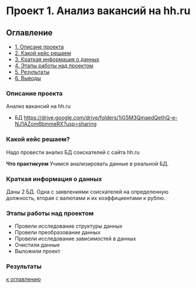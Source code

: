 # Проект 1. Анализ вакансий на hh.ru

## Оглавление

* [1. Описане проекта](https://github.com/Vladislav-Pashkov/sf-data-science/blob/main/project%201/README.md#Описание-проекта)
* [2. Какой кейс решаем](https://github.com/Vladislav-Pashkov/sf-data-science/blob/main/project%201/README.md#Какой-кейс-решаем)
* [3. Краткая информация о данных](https://github.com/Vladislav-Pashkov/sf-data-science/blob/main/project%201/README.md#Краткая-информация-о-данных)
* [4. Этапы работы над проектом](https://github.com/Vladislav-Pashkov/sf-data-science/blob/main/project%201/README.md#Этапы-работы-над-проектом)
* [5. Результаты](https://github.com/Vladislav-Pashkov/sf-data-science/blob/main/project%201/README.md#Результаты)
* [6. Выводы](https://github.com/Vladislav-Pashkov/sf-data-science/tree/main/project%201/README.md#Выводы)

### Описание проекта
Анализ вакансий на hh.ru 
- БД https://drive.google.com/drive/folders/1jG5M3QmaedQethQ-e-NJ1AZom6bmmeRX?usp=sharing

### Какой кейс решаем?
Надо провести анализ БД соискателей с сайта hh.ru

**Что практикуем**
Учимся анализировать данные в реальной БД.

### Краткая информация о данных
Даны 2 БД. Одна с заявлениями соискателей на определенную должность, вторая с валютами и их коэффициентами к рублю.

### Этапы работы над проектом
- Провели исследование структуры данных
- Провели преобразование данных
- Провели исследование зависимостей в данных
- Очистили данные
- Выложили проект

### Результаты


[к оглавлению](https://github.com/Vladislav-Pashkov/sf-data-science/tree/main/project%201/README.md#Оглавление)
